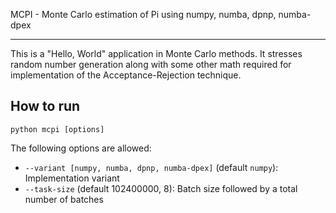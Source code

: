 MCPI - Monte Carlo estimation of Pi using numpy, numba, dpnp, numba-dpex
************************************************************************

This is a "Hello, World" application in Monte Carlo methods. It stresses random number generation along with some other math required for implementation of the Acceptance-Rejection technique.

How to run
----------
`python mcpi [options]`

The following options are allowed:
* `--variant [numpy, numba, dpnp, numba-dpex]` (default `numpy`): Implementation variant
* `--task-size` (default 102400000, 8): Batch size followed by a total number of batches
